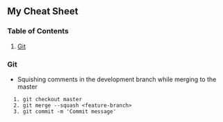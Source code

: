 ## My Cheat Sheet

### Table of Contents
1. [Git](git)

### Git
- Squishing comments in the development branch while merging to the master
```
  1. git checkout master
  2. git merge --squash <feature-branch>
  3. git commit -m 'Commit message'
```
